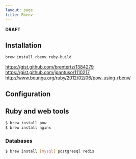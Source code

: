 ```yaml
---
layout: page
title: Rbenv
---
```


**DRAFT**

## Installation

```bash
brew install rbenv ruby-build
```
https://gist.github.com/brentertz/1384279  
https://gist.github.com/jpantuso/1110217  
http://www.bounga.org/ruby/2012/02/06/pow-using-rbenv/

## Configuration



## Ruby and web tools

```bash
$ brew install pow
$ brew install nginx
```

### Databases

```bash
$ brew install [mysql] postgresql redis
```
